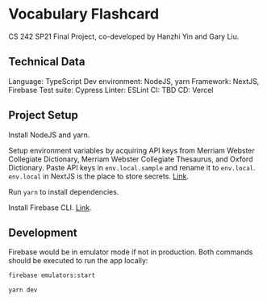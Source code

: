 # Vocabulary Flashcard

CS 242 SP21 Final Project, co-developed by Hanzhi Yin and Gary Liu.

## Technical Data

Language: TypeScript
Dev environment: NodeJS, yarn
Framework: NextJS, Firebase
Test suite: Cypress
Linter: ESLint
CI: TBD
CD: Vercel

## Project Setup

Install NodeJS and yarn.

Setup environment variables by acquiring API keys from Merriam Webster Collegiate Dictionary, Merriam Webster Collegiate Thesaurus, and Oxford Dictionary. Paste API keys in `env.local.sample` and rename it to `env.local`. `env.local` in NextJS is the place to store secrets. [Link](https://nextjs.org/docs/basic-features/environment-variables#loading-environment-variables).

Run `yarn` to install dependencies. 

Install Firebase CLI. [Link](https://firebase.google.com/docs/cli).

## Development

Firebase would be in emulator mode if not in production. Both commands should be executed to run the app locally:

```bash
firebase emulators:start
```

```bash
yarn dev
```
